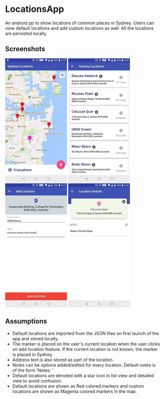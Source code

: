 # LocationsApp
An android pp to show locations of common places in Sydney. Users can view default locations and add custom locations as well. All the locations are persisted locally.

## Screenshots

![](screenshots/img111.jpg)   ![](screenshots/img222.jpg)   ![](screenshots/img333.jpg)   ![](screenshots/img444.jpg)

## Assumptions

* Default locations are imported from the JSON files on first launch of the app and stored locally.
* The marker is placed on the user's current location when the user clicks on add location feature. If the current location is not known, the marker is placed in Sydney.
* Address text is also stored as part of the location.
* Notes can be options added/edited for every location. Default notes is of the form 'Notes: <Location name>'
* Default locations are denoted with a star icon in list view and detailed view to avoid confusion.
* Default locations are shown as Red colored markers and custom locations are shown as Magenta colored markers in the map.

